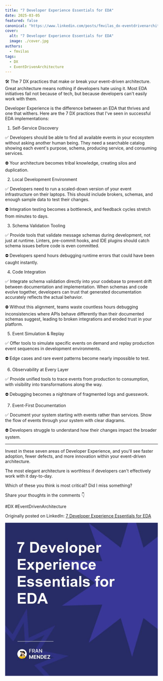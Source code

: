 ```yaml
---
title: "7 Developer Experience Essentials for EDA"
date: 2025-03-05
featured: false
canonical: "https://www.linkedin.com/posts/fmvilas_dx-eventdrivenarchitecture-activity-7302977057708216321-r36F"
cover:
  alt: "7 Developer Experience Essentials for EDA"
  image: ./cover.jpg
authors:
  - fmvilas
tags:
  - DX
  - EventDrivenArchitecture
---
```


🛠️ The 7 DX practices that make or break your event-driven architecture.
Great architecture means nothing if developers hate using it.
Most EDA initiatives fail not because of tech, but because developers can't easily work with them.

Developer Experience is the difference between an EDA that thrives and one that withers. Here are the 7 DX practices that I've seen in successful EDA implementations:

1. Self-Service Discovery

✅  Developers should be able to find all available events in your ecosystem without asking another human being. They need a searchable catalog showing each event's purpose, schema, producing service, and consuming services.

⛔  Your architecture becomes tribal knowledge, creating silos and duplication.

2. Local Development Environment

✅  Developers need to run a scaled-down version of your event infrastructure on their laptops. This should include brokers, schemas, and enough sample data to test their changes.

⛔  Integration testing becomes a bottleneck, and feedback cycles stretch from minutes to days.

3. Schema Validation Tooling

✅  Provide tools that validate message schemas during development, not just at runtime. Linters, pre-commit hooks, and IDE plugins should catch schema issues before code is even committed.

⛔  Developers spend hours debugging runtime errors that could have been caught instantly.

4. Code Integration

✅  Integrate schema validation directly into your codebase to prevent drift between documentation and implementation. When schemas and code evolve together, developers can trust that generated documentation accurately reflects the actual behavior.

⛔  Without this alignment, teams waste countless hours debugging inconsistencies where APIs behave differently than their documented schemas suggest, leading to broken integrations and eroded trust in your platform.

5. Event Simulation & Replay

✅  Offer tools to simulate specific events on demand and replay production event sequences in development environments.

⛔  Edge cases and rare event patterns become nearly impossible to test.

6. Observability at Every Layer

✅  Provide unified tools to trace events from production to consumption, with visibility into transformations along the way.

⛔  Debugging becomes a nightmare of fragmented logs and guesswork.

7. Event-First Documentation

✅  Document your system starting with events rather than services. Show the flow of events through your system with clear diagrams.

⛔  Developers struggle to understand how their changes impact the broader system.

---

Invest in these seven areas of Developer Experience, and you'll see faster adoption, fewer defects, and more innovation within your event-driven architecture.

The most elegant architecture is worthless if developers can't effectively work with it day-to-day.

Which of these you think is most critical? Did I miss something?

Share your thoughts in the comments 👇 

#DX #EventDrivenArchitecture

Originally posted on LinkedIn: [7 Developer Experience Essentials for EDA](https://www.linkedin.com/posts/fmvilas_dx-eventdrivenarchitecture-activity-7302977057708216321-r36F)

![7 Developer Experience Essentials for EDA](./cover.jpg)
